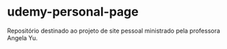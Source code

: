 # udemy-personal-page
Repositório destinado ao projeto de site pessoal ministrado pela professora Angela Yu.
